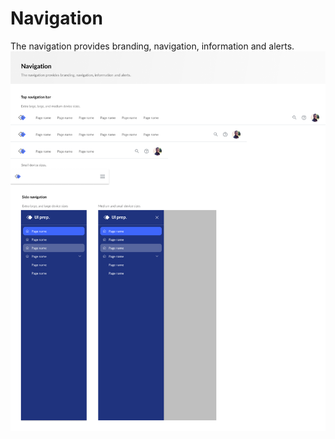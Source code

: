 # Navigation
The navigation provides branding, navigation, information and alerts.
![](Navigation.png)